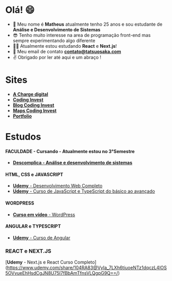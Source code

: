 # Olá! :smile:

- 👋 Meu nome é **Matheus** atualmente tenho 25 anos e sou estudante de **Análise e Desenvolvimento de Sistemas**
- :sunglasses: Tenho muito interesse na area de programação front-end mas sempre experimentando algo diferente 
- 👨‍💻 Atualmente estou estudando **React** e **Next.js**!
- :email: Meu email de contato **contato@tatsuosaka.com** 
- :v: Obrigado por ler até aqui e um abraço ! 

# Sites

- [**A Charge digital**](https://achargedigital.com.br/)
- [**Coding Invest**](https://www.codinginvest.com.br/)
- [**Blog Coding Invest**](https://blog.codinginvest.com.br/)
- [**Maps Coding Invest**](https://maps.codinginvest.com.br/)
- [**Portfolio**](https://tatsuosaka.com/)

# Estudos 

#### FACULDADE - Cursando - Atualmente estou no 3°Semestre

- [**Descomplica - Análise e desenvolvimento de sistemas**](https://descomplica.com.br/guia-de-carreiras/analise-e-desenvolvimento-de-sistemas/)

#### HTML, CSS e JAVASCRIPT 

- [**Udemy** - Desenvolvimento Web Completo](https://www.udemy.com/course-dashboard-redirect/?course_id=1341268)
- [**Udemy** - Curso de JavaScript e TypeScript do básico ao avançado](https://www.udemy.com/course-dashboard-redirect/?course_id=2575266)

#### WORDPRESS

- [**Curso em vídeo** - WordPress](https://www.cursoemvideo.com/curso/wordpress-2019-profissional-com-gutenberg/)

#### ANGULAR e TYPESCRIPT

- [**Udemy** - Curso de Angular](https://www.udemy.com/course/curso-de-angular/)

### REACT e NEXT.JS

[**Udemy** - Next.js e React Curso Completo] (https://www.udemy.com/share/104RA83@VyIa_7LXh6tiuoeNTz1dqczL4lOS5OVvueEhHsdCgJN8U75I7fBbAmTfnsVLQgpG9Q==/)